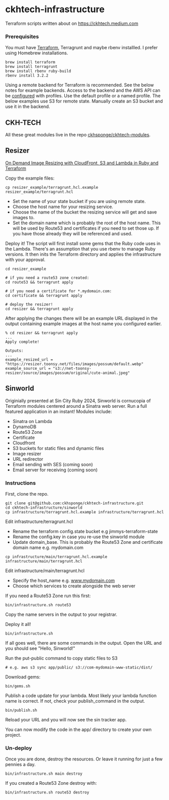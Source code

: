 # ckhtech-infrastructure
Terraform scripts written about on https://ckhtech.medium.com

### Prerequisites
You must have [Terraform](https://developer.hashicorp.com/terraform/tutorials/aws-get-started/install-cli), 
Terragrunt and maybe rbenv installled.
I prefer using Homebrew installations.

```shell
brew install terraform
brew install terragrunt
brew install rbenv ruby-build
rbenv install 3.2.2
```

Using a remote backend for Terraform is recommended.
See the below notes for example backends.
Access to the backend and the AWS API can be [configured](https://docs.aws.amazon.com/cli/latest/userguide/cli-configure-files.html) with profiles.
Use the default profile or a named profile. 
The below examples use S3 for remote state. 
Manually create an S3 bucket and use it in the backend. 

## CKH-TECH
All these great modules live in the repo [ckhsponge/ckhtech-modules](https://github.com/ckhsponge/ckhtech-modules). 

## Resizer
[On Demand Image Resizing with CloudFront, S3 and Lambda in Ruby and Terraform](https://medium.com/@ckhtech/on-demand-image-resizing-with-cloudfront-s3-and-lambda-in-ruby-and-terraform-d9fb06e60b37)

Copy the example files:

```shell
cp resizer_example/terragrunt.hcl.example resizer_example/terragrunt.hcl
```

* Set the name of your state bucket if you are using remote state.
* Choose the host name for your resizing service. 
* Choose the name of the bucket the resizing service will get and save images to.
* Set the domain name which is probably the root of the host name. 
This will be used by Route53 and certificates if you need to set those up.
If you have those already they will be referenced and used.

Deploy it! 
The script will first install some gems that the Ruby code uses in the Lambda.
There's an assumption that you use rbenv to manage Ruby versions.
It then inits the Terraform directory and applies the infrastructure with your approval.

```shell
cd resizer_example

# if you need a route53 zone created:
cd route53 && terragrunt apply

# if you need a certificate for *.mydomain.com:
cd certificate && terragrunt apply

# deploy the resizer!
cd resizer && terragrunt apply
```

After applying the changes there will be an example URL displayed in the output containing example images at the host name you configured earlier.

```shell
% cd resizer && terragrunt apply
...
Apply complete!

Outputs:
...
example_resized_url = "https://resizer.toonsy.net/files/images/possum/default.webp"
example_source_url = "s3://net-toonsy-resizer/source/images/possum/original/cute-animal.jpeg"
```
## Sinworld
Originially presented at Sin City Ruby 2024, 
Sinworld is cornucopia of Terraform modules centered around a Sinatra web server.
Run a full featured application in an instant! Modules include:

* Sinatra on Lambda
* DynamoDB
* Route53 Zone
* Certificate
* Cloudfront
* S3 buckets for static files and dynamic files
* Image resizer
* URL redirector
* Email sending with SES (coming soon)
* Email server for receiving (coming soon)

### Instructions
First, clone the repo.
```shell
git clone git@github.com:ckhsponge/ckhtech-infrastructure.git
cd ckhtech-infrastructure/sinworld
cp infrastructure/terragrunt.hcl.example infrastructure/terragrunt.hcl
```
Edit infrastructure/terragrunt.hcl
* Rename the terraform config.state bucket e.g jimmys-terraform-state
* Rename the config.key in case you re-use the sinworld module
* Update domain_base. This is probably the Route53 Zone and certificate domain name e.g. mydomain.com

```shell
cp infrastructure/main/terragrunt.hcl.example infrastructure/main/terragrunt.hcl
```
Edit infrastructure/main/terragrunt.hcl
* Specify the host_name e.g. www.mydomain.com
* Choose which services to create alongside the web server

If you need a Route53 Zone run this first:
```shell
bin/infrastructure.sh route53
```
Copy the name servers in the output to your registrar.

Deploy it all!
```shell
bin/infrastructure.sh
```

If all goes well, there are some commands in the output.
Open the URL and you should see "Hello, Sinworld!"

Run the put-public command to copy static files to S3
```shell
# e.g. aws s3 sync app/public/ s3://com-mydomain-www-static/dist/
```

Download gems:
```shell
bin/gems.sh
```

Publish a code update for your lambda.
Most likely your lambda function name is correct. If not, check your publish_command in the output.
```shell
bin/publish.sh
```

Reload your URL and you will now see the sin tracker app.

You can now modify the code in the app/ directory to create your own project.


### Un-deploy
Once you are done, destroy the resources. 
Or leave it running for just a few pennies a day.
```shell
bin/infrastructure.sh main destroy
```
If you created a Route53 Zone destroy with:
```shell
bin/infrastructure.sh route53 destroy
```
